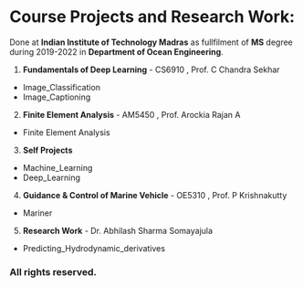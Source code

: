# Course Projects and Research Work:
Done at **Indian Institute of Technology Madras** as fullfilment of **MS** degree during 2019-2022 in **Department of Ocean Engineering**.
1. **Fundamentals of Deep Learning** - CS6910 , 
Prof. C Chandra Sekhar
* Image_Classification
* Image_Captioning
2. **Finite Element Analysis** - AM5450 , Prof. Arockia Rajan A   
* Finite Element Analysis
3. **Self Projects**
* Machine_Learning
* Deep_Learning
4. **Guidance & Control of Marine Vehicle** - OE5310 , Prof. P Krishnakutty
* Mariner
5. **Research Work** - Dr. Abhilash Sharma Somayajula
* Predicting_Hydrodynamic_derivatives

### All rights reserved.
